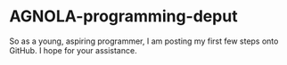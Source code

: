 # AGNOLA-programming-deput
So as a young, aspiring programmer, I am posting my first few steps onto GitHub. I hope for your assistance.
